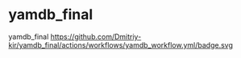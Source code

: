 # yamdb_final
yamdb_final
https://github.com/Dmitriy-kir/yamdb_final/actions/workflows/yamdb_workflow.yml/badge.svg